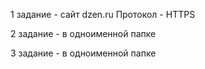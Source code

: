1 задание - сайт dzen.ru Протокол - HTTPS

2 задание - в одноименной папке

3 задание - в одноименной папке
